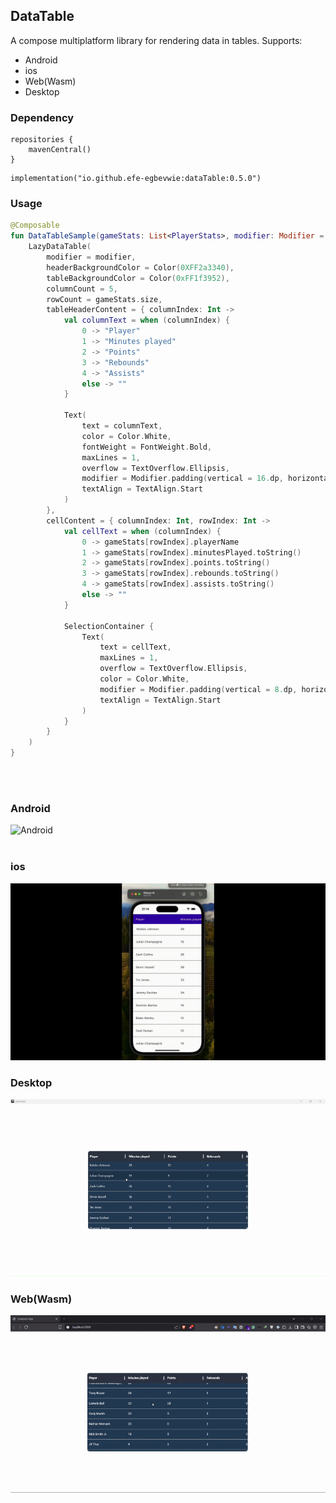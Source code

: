 ## DataTable

A compose multiplatform library for rendering data in tables. Supports:
- Android
- ios
- Web(Wasm)
- Desktop

### Dependency

```
repositories {  
    mavenCentral()
}
```

```
implementation("io.github.efe-egbevwie:dataTable:0.5.0")
```

### Usage

```kotlin
@Composable
fun DataTableSample(gameStats: List<PlayerStats>, modifier: Modifier = Modifier) {
    LazyDataTable(
        modifier = modifier,
        headerBackgroundColor = Color(0XFF2a3340),
        tableBackgroundColor = Color(0xFF1f3952),
        columnCount = 5,
        rowCount = gameStats.size,
        tableHeaderContent = { columnIndex: Int ->
            val columnText = when (columnIndex) {
                0 -> "Player"
                1 -> "Minutes played"
                2 -> "Points"
                3 -> "Rebounds"
                4 -> "Assists"
                else -> ""
            }

            Text(
                text = columnText,
                color = Color.White,
                fontWeight = FontWeight.Bold,
                maxLines = 1,
                overflow = TextOverflow.Ellipsis,
                modifier = Modifier.padding(vertical = 16.dp, horizontal = 8.dp),
                textAlign = TextAlign.Start
            )
        },
        cellContent = { columnIndex: Int, rowIndex: Int ->
            val cellText = when (columnIndex) {
                0 -> gameStats[rowIndex].playerName
                1 -> gameStats[rowIndex].minutesPlayed.toString()
                2 -> gameStats[rowIndex].points.toString()
                3 -> gameStats[rowIndex].rebounds.toString()
                4 -> gameStats[rowIndex].assists.toString()
                else -> ""
            }

            SelectionContainer {
                Text(
                    text = cellText,
                    maxLines = 1,
                    overflow = TextOverflow.Ellipsis,
                    color = Color.White,
                    modifier = Modifier.padding(vertical = 8.dp, horizontal = 8.dp),
                    textAlign = TextAlign.Start
                )
            }
        }
    )
}
```

<br>
<br>

### Android

<img alt="Android" title="Android" src=media/dataTable-sample-android.gif width="800" height="1689">

<br>
<br>

### ios
<img alt="ios" title="ios" src="media/dataTable_ios.gif">

### Desktop

<img alt="Desktop" title="Desktop" src=media/dataTable-sample-desktop.gif>

### Web(Wasm)

<img alt="Web" title="Web" src="media/dataTable-sample-web.gif">

